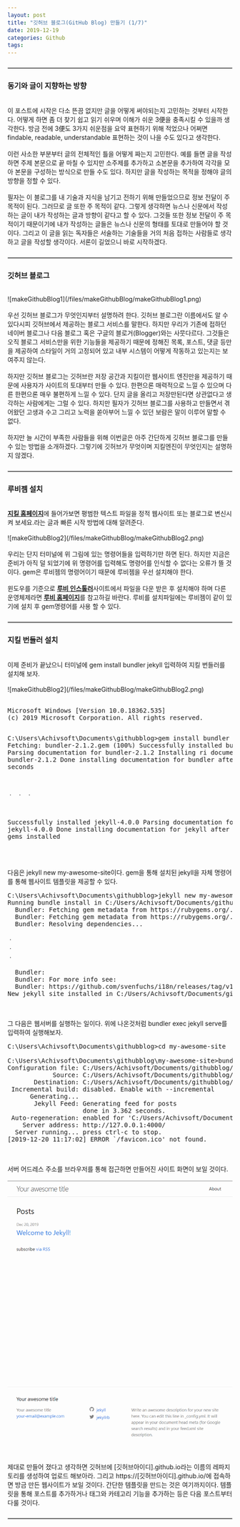 ```yaml
---
layout: post
title: "깃허브 블로그(GitHub Blog) 만들기 (1/7)"
date: 2019-12-19
categories: Github
tags: 
---
```

<div style="display:none;">
</div>
<hr style="display:block !important; margin:25px 0; border:1px solid #c3c3c3">
<h3>동기와 글이 지향하는 방향</h3>
<br>
이 포스트에 시작은 다소 뜬끔 없지만 글을 어떻게 써야되는지 고민하는 것부터 시작한다. 어떻게 하면 좀 더 찾기 쉽고 읽기 쉬우며 이해가 쉬운 3便을 충족시킬 수 있을까 생각한다. 방금 전에 3便도 3가지 쉬운점을 요약 표현하기 위해 적었으나 어쩌면 findable, readable, understandable 표현하는 것이 나을 수도 있다고 생각한다. 
<br><br>
이런 사소한 부분부터 글의 전체적인 틀을 어떻게 짜는지 고민한다. 예를 들면 글을 작성하면 주제 본문으로 끝 마칠 수 있지만 소주제를 추가하고 소본문을 추가하여 각각을 모아 본문을 구성하는 방식으로 만들 수도 있다. 하지만 글을 작성하는 목적을 정해야 글의 방향을 정할 수 있다. 
<br><br>
필자는 이 블로그를 내 기술과 지식을 남기고 전하기 위해 만들었으므로 정보 전달이 주 목적이 된다. 그러므로 글 또한 주 목적이 같다. 그렇게 생각하면 뉴스나 신문에서 작성하는 글이 내가 작성하는 글과 방향이 같다고 할 수 있다. 그것들 또한 정보 전달이 주 목적이기 때문이기에 내가 작성하는 글들은 뉴스나 신문의 형태를 토대로 만들어야 할 것이다. 그리고 이 글을 읽는 독자들은 서술하는 기술들을 거의 처음 접하는 사람들로 생각하고 글을 작성할 생각이다. 서론이 길었으니 바로 시작하겠다. 
<hr style="display:block !important; margin:25px 0; border:1px solid #c3c3c3">
<h3>깃허브 블로그</h3>
<br>
![makeGithubBlog1](/files/makeGithubBlog/makeGithubBlog1.png)
<br><br>
우선 깃허브 블로그가 무엇인지부터 설명하려 한다. 깃허브 블로그란 이름에서도 알 수 있다시피 깃허브에서 제공하는 블로그 서비스를 말한다. 하지만 우리가 기존에 접하던 네이버 블로그나 다음 블로그 혹은 구글의 블로거(Blogger)와는 사뭇다르다. 그것들은 오직 블로그 서비스만을 위한 기능들을 제공하기 때문에 정해진 목록, 포스트, 댓글 등만을 제공하여 스타일이 거의 고정되어 있고 내부 시스템이 어떻게 작동하고 있는지는 보여주지 않는다.
<br><br>
하지만 깃허브 블로그는 깃허브란 저장 공간과 지킬이란 웹사이트 엔진만을 제공하기 때문에 사용자가 사이트의 토대부터 만들 수 있다. 한편으론 매력적으로 느낄 수 있으며 다른 한편으론 매우 불편하게 느낄 수 있다. 단지 글을 올리고 저장만된다면 상관없다고 생각하는 사람에게는 그럴 수 있다. 하지만 필자가 깃허브 블로그를 사용하고 만들면서 겪어왔던 고생과 수고 그리고 노력을 쏟아부어 느낄 수 있던 보람은 말이 이루어 말할 수 없다. 
<br><br>
하지만 늘 시간이 부족한 사람들을 위해 이번글은 아주 간단하게 깃허브 블로그를 만들 수 있는 방법을 소개하겠다. 그렇기에 깃허브가 무엇이며 지킬엔진이 무엇인지는 설명하지 않겠다.
<hr style="display:block !important; margin:25px 0; border:1px solid #c3c3c3">
<h3>루비젬 설치</h3>
<br>
<b><a href="https://jekyllrb-ko.github.io/">지킬 홈페이지</a></b>에 들어가보면 평범한 텍스트 파일을 정적 웹사이트 또는 블로그로 변신시켜 보세요.라는 글과 빠른 시작 방법에 대해 알려준다. 
<br><br>
![makeGithubBlog2](/files/makeGithubBlog/makeGithubBlog2.png)
<br><br>
우리는 단지 터미널에 위 그림에 있는 명령어들을 입력하기만 하면 된다. 하지만 지금은 준비가 아직 덜 되었기에 위 명령어를 입력해도 명령어를 인식할 수 없다는 오류가 뜰 것이다. gem은 루비젬의 명령어이기 때문에 루비젬을 우선 설치해야 한다. 
<br><br>
윈도우를 기준으로 <b><a href="https://rubyinstaller.org/">루비 인스톨러</a></b>사이트에서 파일을 다운 받은 후 설치해야 하며 다른 운영체제라면 <b><a href="https://www.ruby-lang.org/ko/documentation/installation/">루비 홈페이지</a></b>를 참고하길 바란다. 루비를 설치파일에는 루비젬이 같이 있기에 설치 후 gem명령어를 사용 할 수 있다.
<hr style="display:block !important; margin:25px 0; border:1px solid #c3c3c3">
<h3>지킬 번들러 설치</h3>
<br>
이제 준비가 끝났으니 터미널에 gem install bundler jekyll 입력하여 지킬 번들러를 설치해 보자. 
<br><br>
![makeGithubBlog2](/files/makeGithubBlog/makeGithubBlog2.png)
<br><br>
<pre>
Microsoft Windows [Version 10.0.18362.535]
(c) 2019 Microsoft Corporation. All rights reserved.

C:\Users\Achivsoft\Documents\githubblog>gem install bundler jekyll
Fetching: bundler-2.1.2.gem (100%)
Successfully installed bundler-2.1.2
Parsing documentation for bundler-2.1.2
Installing ri documentation for bundler-2.1.2
Done installing documentation for bundler after 32 seconds

ㆍ
ㆍ
ㆍ

Successfully installed jekyll-4.0.0
Parsing documentation for jekyll-4.0.0
Done installing documentation for jekyll after 1 seconds
2 gems installed
</pre>
<br><br>
다음은 jekyll new my-awesome-site이다. gem을 통해 설치된 jekyll을 자체 명령어를 통해 웹사이트 템플릿을 제공할 수 있다.
<pre>
C:\Users\Achivsoft\Documents\githubblog>jekyll new my-awesome-site
Running bundle install in C:/Users/Achivsoft/Documents/githubblog/my-awesome-site... 
  Bundler: Fetching gem metadata from https://rubygems.org/...........
  Bundler: Fetching gem metadata from https://rubygems.org/.
  Bundler: Resolving dependencies...

ㆍ
ㆍ
ㆍ

  Bundler:
  Bundler: For more info see:
  Bundler: https://github.com/svenfuchs/i18n/releases/tag/v1.1.0
New jekyll site installed in C:/Users/Achivsoft/Documents/githubblog/my-awesome-site.
</pre>
<br><br>
그 다음은 웹서버를 실행하는 일이다. 위에 나온것처럼 bundler exec jekyll serve를 입력하여 실행해보자.
<pre>
C:\Users\Achivsoft\Documents\githubblog>cd my-awesome-site

C:\Users\Achivsoft\Documents\githubblog\my-awesome-site>bundler exec jekyll serve
Configuration file: C:/Users/Achivsoft/Documents/githubblog/my-awesome-site/_config.yml
            Source: C:/Users/Achivsoft/Documents/githubblog/my-awesome-site
       Destination: C:/Users/Achivsoft/Documents/githubblog/my-awesome-site/_site
 Incremental build: disabled. Enable with --incremental
      Generating...
       Jekyll Feed: Generating feed for posts
                    done in 3.362 seconds.
 Auto-regeneration: enabled for 'C:/Users/Achivsoft/Documents/githubblog/my-awesome-site'
    Server address: http://127.0.0.1:4000/
  Server running... press ctrl-c to stop.
[2019-12-20 11:17:02] ERROR `/favicon.ico' not found.
</pre>
<br><br>
서버 어드레스 주소를 브라우저를 통해 접근하면 만들어진 사이트 화면이 보일 것이다.
<br><br>
![makeGithubBlog3](/files/makeGithubBlog/makeGithubBlog3.png)
<br><br>
제대로 만들어 졌다고 생각하면 깃허브에 [깃허브아이디].github.io라는 이름의 레파지토리를 생성하여 업로드 해보아라. 그리고 https://[깃허브아이디].github.io/에 접속하면 방금 만든 웹사이트가 보일 것이다. 간단한 템플릿을 만드는 것은 여기까지이다. 템플릿을 통해 포스트를 추가하거나 태그와 카테고리 기능을 추가하는 등은 다음 포스트부터 다룰 것이다. 
<hr style="display:block !important; margin:25px 0; border:1px solid #c3c3c3">